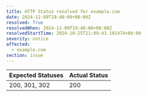 ```yaml
---
title: HTTP Status resolved for example.com
date: 2024-12-09T19:40:00+00:00Z
resolved: True
resolvedWhen: 2024-12-09T19:40:00+00:00Z
resolvedStartTime: 2024-10-25T21:09:43.191474+00:00
severity: notice
affected:
  - example.com
section: issue
---
```


| Expected Statuses | Actual Status  |
|-------------------|----------------|
| 200, 301, 302 | 200 |
